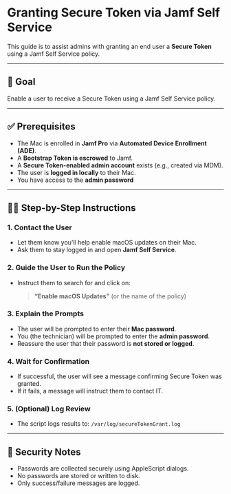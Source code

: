 # Granting Secure Token via Jamf Self Service

This guide is to assist admins with granting an end user a **Secure Token** using a Jamf Self Service policy.

---

## 🎯 Goal

Enable a user to receive a Secure Token using a Jamf Self Service policy.

---

## ✅ Prerequisites

- The Mac is enrolled in **Jamf Pro** via **Automated Device Enrollment (ADE)**.
- A **Bootstrap Token is escrowed** to Jamf.
- A **Secure Token-enabled admin account** exists (e.g., created via MDM).
- The user is **logged in locally** to their Mac.
- You have access to the **admin password**

---

## 👨‍💻 Step-by-Step Instructions

### 1. Contact the User
- Let them know you’ll help enable macOS updates on their Mac.
- Ask them to stay logged in and open **Jamf Self Service**.

### 2. Guide the User to Run the Policy
- Instruct them to search for and click on:
  > **“Enable macOS Updates”** (or the name of the policy)

### 3. Explain the Prompts
- The user will be prompted to enter their **Mac password**.
- You (the technician) will be prompted to enter the **admin password**.
- Reassure the user that their password is **not stored or logged**.

### 4. Wait for Confirmation
- If successful, the user will see a message confirming Secure Token was granted.
- If it fails, a message will instruct them to contact IT.

### 5. (Optional) Log Review
- The script logs results to:
  `/var/log/secureTokenGrant.log`

---

## 🔐 Security Notes

- Passwords are collected securely using AppleScript dialogs.
- No passwords are stored or written to disk.
- Only success/failure messages are logged.
